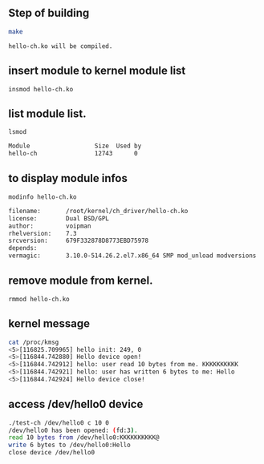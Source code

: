 Step of building
-----
```bash
make
```
	hello-ch.ko will be compiled.
## insert module to kernel module list
	insmod hello-ch.ko
## list module list.
	lsmod
```bash
Module                  Size  Used by
hello-ch                12743      0
```
## to display module infos
	modinfo hello-ch.ko
```bash
filename:       /root/kernel/ch_driver/hello-ch.ko
license:        Dual BSD/GPL
author:         voipman
rhelversion:    7.3
srcversion:     679F332878D8773EBD75978
depends:
vermagic:       3.10.0-514.26.2.el7.x86_64 SMP mod_unload modversions
```
## remove module from kernel.
	rmmod hello-ch.ko
## kernel message
```bash
cat /proc/kmsg
<5>[116825.709965] hello init: 249, 0
<5>[116844.742880] Hello device open!
<5>[116844.742912] hello: user read 10 bytes from me. KKKKKKKKKK
<5>[116844.742921] hello: user has written 6 bytes to me: Hello
<5>[116844.742924] Hello device close!
```
## access /dev/hello0 device
```bash
./test-ch /dev/hello0 c 10 0
/dev/hello0 has been opened: (fd:3).
read 10 bytes from /dev/hello0:KKKKKKKKKK@
write 6 bytes to /dev/hello0:Hello
close device /dev/hello0
```
